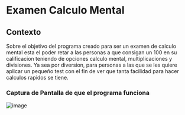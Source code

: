 # Examen Calculo Mental
## Contexto
Sobre el objetivo del programa creado para ser un examen de calculo mental esta el poder retar a las personas a que consigan un 100 en su calificacion teniendo de opciones calculo mental, multiplicaciones y divisiones. Ya sea por diversion, para personas a las que se les quiere aplicar un pequeño test con el fin de ver que tanta facilidad para hacer calculos rapidos se tiene. 
### Captura de Pantalla de que el programa funciona
![image](https://user-images.githubusercontent.com/111619317/195661637-b6c9ddce-837e-449c-8b9c-e1583fd046d9.png)
